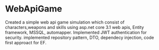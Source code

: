 # WebApiGame
Created a simple web api game simulation which consist of characters,weapons and skills using asp.net core 3.1 web apis, Entity framework, MSSQL, automapper.
Implemented JWT authentication for security. 
implemented repository pattern, DTO, dependecy injection, code first approact for EF.
